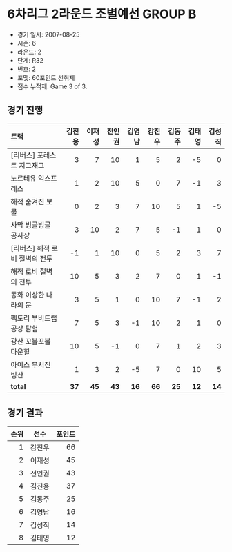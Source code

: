 # 6차리그 2라운드 조별예선 GROUP B

- 경기 일시: 2007-08-25
- 시즌: 6
- 라운드: 2
- 단계: R32
- 번호: 2
- 포맷: 60포인트 선취제
- 점수 누적제: Game 3 of 3.





## 경기 진행

| 트랙 | 김진용 | 이재성 | 전인권 | 김영남 | 강진우 | 김동주 | 김태영 | 김성직 |
|:---|---:|---:|---:|---:|---:|---:|---:|---:|
| [리버스] 포레스트 지그재그 | 3 | 7 | 10 | 1 | 5 | 2 | -5 | 0 |
| 노르테유 익스프레스 | 1 | 2 | 10 | 5 | 0 | 7 | -1 | 3 |
| 해적 숨겨진 보물 | 0 | 2 | 3 | 7 | 10 | 5 | 1 | -5 |
| 사막 빙글빙글 공사장 | 3 | 10 | 2 | 7 | 5 | -1 | 1 | 0 |
| [리버스] 해적 로비 절벽의 전투 | -1 | 1 | 10 | 0 | 5 | 2 | 3 | 7 |
| 해적 로비 절벽의 전투 | 10 | 5 | 3 | 2 | 7 | 0 | 1 | -1 |
| 동화 이상한 나라의 문 | 3 | 5 | 1 | 0 | 10 | 7 | -1 | 2 |
| 팩토리 부비트랩 공장 탐험 | 7 | 5 | 3 | -1 | 10 | 2 | 1 | 0 |
| 광산 꼬불꼬불 다운힐 | 10 | 5 | -1 | 0 | 7 | 1 | 2 | 3 |
| 아이스 부서진 빙산 | 1 | 3 | 2 | -5 | 7 | 0 | 10 | 5 |
| __total__ | __37__ | __45__ | __43__ | __16__ | __66__ | __25__ | __12__ | __14__ |




## 경기 결과

| 순위 | 선수 | 포인트 |
|---:|:---:|---:|
| 1 | 강진우 | 66 |
| 2 | 이재성 | 45 |
| 3 | 전인권 | 43 |
| 4 | 김진용 | 37 |
| 5 | 김동주 | 25 |
| 6 | 김영남 | 16 |
| 7 | 김성직 | 14 |
| 8 | 김태영 | 12 |

